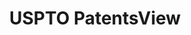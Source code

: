 ---
layout: default
bigquery: https://console.cloud.google.com/bigquery?p=patents-public-data&d=patentsview&page=dataset
citation: Attribution should be given to PatentsView for use, distribution, or derivative
  works.
code: https://github.com/CSSIP-AIR/PatentsView-Code-Snippets/
contributors: USPTO
cost: None
description: 'PatentsView includes US patent data including raw data (summaries, applications,
  pregrant applications), disambugations of inventors and assignees, and inventor
  gender estimates.  Also foreign priority data, # of figures and sheets, and government
  interest statements.'
documentation: https://patentsview.org/query/builder-faqs
last_edit: Mon, 04 Apr 2022 19:02:57 GMT
location: https://patentsview.org/
maintained_by: USPTO
record_creation_timestamp: 12/2/2020 17:20:46
schema_fields: '[''latlong'', ''term_disclaimer'', ''num'', ''doctype'', ''gi_statement'',
  ''designation'', ''disamb_inventor_id_20200630'', ''main_group'', ''deceased'',
  ''country_transformed'', ''application_id'', ''type'', ''relkind'', ''term_extension'',
  ''rel_id'', ''field_id'', ''num_figures'', ''disamb_inventor_id_20190312'', ''disamb_inventor_id_20171003'',
  ''rawinventor_id'', ''location_id'', ''uuid'', ''disamb_inventor_id_20191231'',
  ''doc_type'', ''section'', ''disamb_inventor_id_20200929'', ''classification_status'',
  ''date'', ''disamb_assignee_id_20191231'', ''ipc_version_indicator'', ''status'',
  ''disamb_inventor_id_20190820'', ''applicant_type'', ''field_title'', ''latin_name'',
  ''series_code'', ''num_claims'', ''subgroup'', ''classification_value'', ''length'',
  ''attribution_status'', ''lname'', ''disamb_inventor_id_20200331'', ''state'', ''longitude'',
  ''kind'', ''disamb_assignee_id_20191008'', ''level_three'', ''disamb_inventor_id_20170307'',
  ''subsection_id'', ''disamb_inventor_id_20201229'', ''rawlocation_id'', ''mainclass_id'',
  ''disamb_assignee_id_20190312'', ''action_date'', ''disamb_inventor_id_20181127'',
  ''inventor_id'', ''text'', ''_371_date'', ''num_sheets'', ''_102_date'', ''subclass_id'',
  ''level_two'', ''disamb_assignee_id_20190820'', ''disamb_assignee_id_20200630'',
  ''fname'', ''name_first'', ''group'', ''disclaimer_date'', ''title'', ''organization_id'',
  ''section_id'', ''patent_id'', ''male_flag'', ''disamb_assignee_id_20181127'', ''state_fips'',
  ''county'', ''f102_date'', ''latitude'', ''contract_award_number'', ''disamb_assignee_id_20200929'',
  ''country'', ''disamb_inventor_id_20180528'', ''exemplary'', ''citation_id'', ''organization'',
  ''ipc_class'', ''assignee_id'', ''disamb_inventor_id_20191008'', ''reldocno'', ''lawyer_id'',
  ''group_id'', ''name_last'', ''filename'', ''subclass'', ''role'', ''category_id'',
  ''publication_number'', ''classification_data_source'', ''disamb_inventor_id_20170808'',
  ''term_grant'', ''rawassignee_id'', ''disamb_inventor_id_20171226'', ''sequence'',
  ''classification_level'', ''county_fips'', ''withdrawn'', ''city'', ''category'',
  ''subgroup_id'', ''sector_title'', ''abstract'', ''lapse_of_patent'', ''variety'',
  ''level_one'', ''symbol_position'', ''disamb_assignee_id_20200331'', ''rule_47'',
  ''dependent'', ''id'', ''number'', ''male'', ''name'', ''f371_date'', ''subcategory_id'']'
shortname: patentsview
tags:
- disambiguation
- United States
- gender
terms_of_use: Creative Commons Attribution 4.0 International License.
timeframe: 1963-1999
title: USPTO PatentsView
uuid: cf1780b1-e265-4e49-8d1d-83b9cfe0fd9a
---